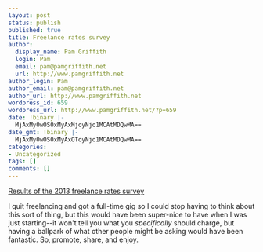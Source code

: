 ```yaml
---
layout: post
status: publish
published: true
title: Freelance rates survey
author:
  display_name: Pam Griffith
  login: Pam
  email: pam@pamgriffith.net
  url: http://www.pamgriffith.net
author_login: Pam
author_email: pam@pamgriffith.net
author_url: http://www.pamgriffith.net
wordpress_id: 659
wordpress_url: http://www.pamgriffith.net/?p=659
date: !binary |-
  MjAxMy0wOS0xMyAxMjoyNjo1MCAtMDQwMA==
date_gmt: !binary |-
  MjAxMy0wOS0xMyAxOToyNjo1MCAtMDQwMA==
categories:
- Uncategorized
tags: []
comments: []
---
```

<p><a href="http://ournameismud.co.uk/blog/article/freelance-rates-what-do-freelancers-charge/">Results of the 2013 freelance rates survey</a></p>
<p>I quit freelancing and got a full-time gig so I could stop having to think about this sort of thing, but this would have been super-nice to have when I was just starting--it won't tell you what you <em>specifically</em> should charge, but having a ballpark of what other people might be asking would have been fantastic. So, promote, share, and enjoy.</p>
